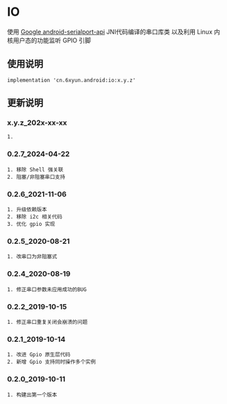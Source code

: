 ﻿IO
===
使用 [Google android-serialport-api](https://code.google.com/p/android-serialport-api) JNI代码编译的串口库类
以及利用 Linux 内核用户态的功能监听 GPIO 引脚

使用说明
---
```
implementation 'cn.6xyun.android:io:x.y.z'
```

更新说明
---
### x.y.z_202x-xx-xx
    1. 

### 0.2.7_2024-04-22
    1. 移除 Shell 强关联
    2. 阻塞/非阻塞串口支持

### 0.2.6_2021-11-06
    1. 升级依赖版本
    2. 移除 i2c 相关代码
    3. 优化 gpio 实现

### 0.2.5_2020-08-21
    1. 改串口为非阻塞式

### 0.2.4_2020-08-19
    1. 修正串口参数未应用成功的BUG

### 0.2.2_2019-10-15
    1. 修正串口重复关闭会崩溃的问题

### 0.2.1_2019-10-14
    1. 改进 Gpio 原生层代码
    2. 新增 Gpio 支持同时操作多个实例

### 0.2.0_2019-10-11
    1. 构建出第一个版本